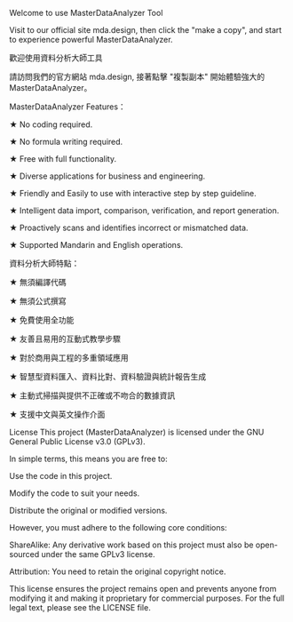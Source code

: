 Welcome to use MasterDataAnalyzer Tool	

Visit to our official site mda.design, then click the "make a copy", and start to experience powerful MasterDataAnalyzer.
	
	
歡迎使用資料分析大師工具	

請訪問我們的官方網站 mda.design, 接著點擊 "複製副本" 開始體驗強大的 MasterDataAnalyzer。
 
	
MasterDataAnalyzer Features：	

★ No coding required.	

★ No formula writing required.	

★ Free with full functionality.	

★ Diverse applications for business and engineering.	

★ Friendly and Easily to use with interactive step by step guideline.

★ Intelligent data import, comparison, verification, and report generation.	

★ Proactively scans and identifies incorrect or mismatched data.	

★ Supported Mandarin and English operations.	
	

 
資料分析大師特點：	

★ 無須編譯代碼	

★ 無須公式撰寫	

★ 免費使用全功能	

★ 友善且易用的互動式教學步驟

★ 對於商用與工程的多重領域應用	

★ 智慧型資料匯入、資料比對、資料驗證與統計報告生成	

★ 主動式掃描與提供不正確或不吻合的數據資訊	

★ 支援中文與英文操作介面	


License
This project (MasterDataAnalyzer) is licensed under the GNU General Public License v3.0 (GPLv3).

In simple terms, this means you are free to:

Use the code in this project.

Modify the code to suit your needs.

Distribute the original or modified versions.

However, you must adhere to the following core conditions:

ShareAlike: Any derivative work based on this project must also be open-sourced under the same GPLv3 license.

Attribution: You need to retain the original copyright notice.

This license ensures the project remains open and prevents anyone from modifying it and making it proprietary for commercial purposes. For the full legal text, please see the LICENSE file.
